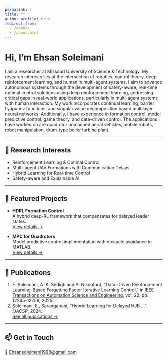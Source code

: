 ```yaml
---
permalink: /
title: ""
author_profile: true
redirect_from: 
  - /about/
  - /about.html
---
```


# Hi, I’m **Ehsan Soleimani**

I am a researcher at Missouri University of Science & Technology. My research interests lies at the intersection of robotics, control theory, deep reinforcement learning, and human in multi-agent systems. I aim to advance autonomous systems through the development of safety-aware, real-time optimal control solutions using deep reinforcement learning, addressing critical gaps in real-world applications, particularly in multi-agent systems with human interaction. My work incorporates continual learning, barrier Lyapunov functions, and singular value decomposition based multilayer neural networks. 
Additionally, I have experience in formation control, model predictive control, game theory, and data-driven control. The applications I have worked on are quadrotor unmanned aerial vehicles, mobile robots, robot manipulation, drum-type boiler turbine plant.

---

## 🔭 Research Interests

- Reinforcement Learning & Optimal Control  
- Multi-agent UAV Formations with Communication Delays  
- Hybrid Learning for Real-time Control  
- Safety-aware and Explainable AI  

---

## 🚀 Featured Projects

- **HDRL Formation Control**  
  A hybrid deep-RL framework that compensates for delayed leader states.  
  [View details →](/portfolio/uav-formation)

- **MPC for Quadrotors**  
  Model predictive control implementation with obstacle avoidance in MATLAB.  
  [View details →](/portfolio/mpc-quadrotor)

---

## 📄 Publications

1. E. Soleimani, A. K. Sedigh and A. Nikoofard, "Data-Driven Reinforcement Learning-Based Forgetting Factor Iterative Learning Control," in [IEEE Transactions on Automation Science and Engineering](https://ieeexplore.ieee.org/abstract/document/10879362), vol. 22, pp. 12245-12256, 2025.
2. Soleimani, E., Sarangapani, “Hybrid Learning for Delayed HJB …” *IJACSP*, 2024.  
[See all publications →](/publications)

---

## 📫 Get in Touch

 📧 Ehsansoleimani1998@gmail.com
